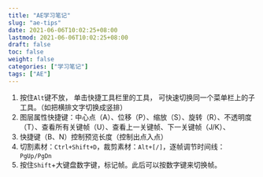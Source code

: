 ```yaml
---
title: "AE学习笔记"
slug: "ae-tips"
date: 2021-06-06T10:02:25+08:00
lastmod: 2021-06-06T10:02:25+08:00
draft: false
toc: false
weight: false
categories: ["学习笔记"]
tags: ["AE"]
---
```


1. 按住`Alt`键不放， 单击快捷工具栏里的工具， 可快速切换同一个菜单栏上的子工具。（如把横排文字切换成竖排）
2. 图层属性快捷键：中心点（A）、位移（P）、缩放（S）、旋转（R）、不透明度（T）、查看所有关键帧（U）、查看上一关键帧、下一关键帧（J/K）、
3. 快捷键（B、N）控制预览长度（控制出点入点）
4. 切割素材：`Ctrl+Shift+D`，裁剪素材：`Alt+[/]`，逐帧调节时间线：`PgUp/PgDn`
5. 按住`Shift`+大键盘数字键，标记帧。此后可以按数字键来切换帧。

